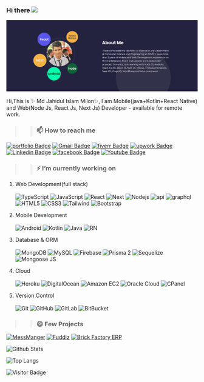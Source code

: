 ### Hi there <img src="https://raw.githubusercontent.com/aemmadi/aemmadi/master/wave.gif" width="30px">

[![about](screenshot.png)](https://milon27.com/)

<!-- Here are some ideas to get you started:

- 🔭 I’m currently working on ...
- 🌱 I’m currently learning ...
- 👯 I’m looking to collaborate on ...
- 🤔 I’m looking for help with ...
- 💬 Ask me about ...
- 📫 How to reach me: ...
- 😄 Pronouns: ...
- ⚡ Fun fact: ... -->


Hi,This is ✨ Md Jahidul Islam Milon✨, I am Mobile(java+Kotlin+React Native) and Web(Node Js, React Js, Next Js) Developer - available for remote work.

>> ### 📫  How to reach me

[![portfolio Badge](https://img.shields.io/badge/-portfolio:milon27-33334E?style=flat-square&logo=mega&logoColor=00FFAA&link=https://milon27.com/)](https://milon27.com/)
[![Gmail Badge](https://img.shields.io/badge/-immilon27@gmail.com-c14438?style=flat-square&logo=Gmail&logoColor=white&link=mailto:immilon27@gmail.com)](mailto:immilon27@gmail.com)
[![fiverr Badge](https://img.shields.io/badge/-milon27-black?style=flat-square&logo=fiverr&logoColor=00FFAA&link=https://www.fiverr.com/milon27)](https://www.fiverr.com/milon27/)
[![upwork Badge](https://img.shields.io/badge/-Jahidul-14A800?style=flat-square&logo=upwork&logoColor=white&link=https://www.upwork.com/freelancers/~016439d0a1aaceb84d)](https://www.upwork.com/freelancers/~016439d0a1aaceb84d)
[![Linkedin Badge](https://img.shields.io/badge/-milon27-blue?style=flat-square&logo=Linkedin&logoColor=white&link=https://www.linkedin.com/in/milon27/)](https://www.linkedin.com/in/milon27/)
[![facebook Badge](https://img.shields.io/badge/-im.milon27-0F92F3?style=flat-square&logo=facebook&logoColor=white&link=https://www.facebook.com/im.milon27/)](https://www.facebook.com/im.milon27/)
[![Youtube Badge](https://img.shields.io/badge/-m27lab-red?style=flat-square&logo=youtube&logoColor=white&link=https://www.youtube.com/c/milon27)](https://www.youtube.com/c/milon27)



>> ### ⚡ I’m currently working on

1. Web Development(full stack) <br><br>
![TypeScript](https://img.shields.io/badge/-TypeScript-black?style=flat-square&logo=typescript)
![JavaScript](https://img.shields.io/badge/-JavaScript-black?style=flat-square&logo=javascript)
![React](https://img.shields.io/badge/-ReactJS-black?style=flat-square&logo=react)
![Next](https://img.shields.io/badge/-NextJS-black?style=flat-square&logo=next.js)
![Nodejs](https://img.shields.io/badge/-Nodejs-black?style=flat-square&logo=Node.js)
![api](https://img.shields.io/badge/-API%20DEV-black?style=flat-square&logo=api)
![graphql](https://img.shields.io/badge/-GraphQl-black?style=flat-square&logo=GraphQl)
![HTML5](https://img.shields.io/badge/-HTML5-black?style=flat-square&logo=html5&logoColor=white)
![CSS3](https://img.shields.io/badge/-CSS3-black?style=flat-square&logo=css3)
![Tailwind](https://img.shields.io/badge/-Tailwind-black?style=flat-square&logo=tailwindcss)
![Bootstrap](https://img.shields.io/badge/-Bootstrap-black?style=flat-square&logo=bootstrap)

1. Mobile Development<br><br>
![Android](https://img.shields.io/badge/-Android-black?style=flat-square&logo=Android)
![Kotlin](https://img.shields.io/badge/-Kotlin-black?style=flat-square&logo=kotlin)
![Java](https://img.shields.io/badge/-java-black?style=flat-square&logo=java)
![RN](https://img.shields.io/badge/-React%20Native-black?style=flat-square&logo=react)

1. Database & ORM<br><br>
![MongoDB](https://img.shields.io/badge/-MongoDB-black?style=flat-square&logo=mongodb)
![MySQL](https://img.shields.io/badge/-MySQL-black?style=flat-square&logo=mysql)
![Firebase](https://img.shields.io/badge/Firebase-black?style=flat-square&logo=firebase)
![Prisma 2](https://img.shields.io/badge/prisma-black?style=flat-square&logo=prisma)
![Sequelize](https://img.shields.io/badge/sequelize-black?style=flat-square&logo=sequelize)
![Mongoose JS](https://img.shields.io/badge/mongoose-black?style=flat-square&logo=mongoosejs)

1. Cloud<br><br>
![Heroku](https://img.shields.io/badge/-Heroku-black?style=flat-square&logo=heroku)
![DigitalOcean](https://img.shields.io/badge/-Digital%20Ocean-black?style=flat-square&logo=digitalocean)
![Amazon EC2](https://img.shields.io/badge/Amazon%20AWS%20EC2-black?style=flat-square&logo=amazon-aws)
![Oracle Cloud](https://img.shields.io/badge/Oracle%20Cloud-black?style=flat-square&logo=oracle)
![CPanel](https://img.shields.io/badge/CPanel-black?style=flat-square&logo=CPanel)

1. Version Control<br><br>
![Git](https://img.shields.io/badge/-Git-black?style=flat-square&logo=git)
![GitHub](https://img.shields.io/badge/-GitHub-181717?style=flat-square&logo=github)
![GitLab](https://img.shields.io/badge/-GitLab-black?style=flat-square&logo=gitlab)
![BitBucket](https://img.shields.io/badge/-BitBucket-black?style=flat-square&logo=bitbucket)

>> ### 😄 Few Projects
[![MessManger](https://img.shields.io/badge/-Mess%20Manager-FC5A55?style=flat-square&logo=humman&logoColor=white&link=https://play.google.com/store/apps/details?id=com.m27lab.messmanager.app)](https://play.google.com/store/apps/details?id=com.m27lab.messmanager.app)
[![Fuddiz](https://img.shields.io/badge/-Fuddiz-FFC000?style=flat-square&logo=humman&logoColor=white&link=https://milon27.web.app/portfolio/3JlPP6F18sfzPz3nuUs6F7)](https://milon27.web.app/portfolio/3JlPP6F18sfzPz3nuUs6F7)
[![Brick Factory ERP](https://img.shields.io/badge/-Brick%20Factory%20ERP-5679E0?style=flat-square&logo=humman&logoColor=white&link=https://milon27.web.app/portfolio/4VRCIDqhMqiR5qSIcrnhc3)](https://milon27.web.app/portfolio/4VRCIDqhMqiR5qSIcrnhc3)

![Github Stats](https://github-readme-stats.vercel.app/api?username=milon27&count_private=true&show_icons=true&include_all_commits=true)

![Top Langs](https://github-readme-stats.vercel.app/api/top-langs/?username=milon27&hide=TeX&layout=compact)

![Visitor Badge](https://visitor-badge.laobi.icu/badge?page_id=milon27.milon27)

